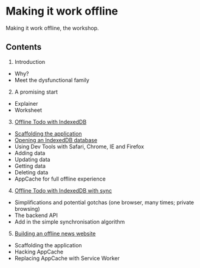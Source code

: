 Making it work offline
======================

Making it work offline, the workshop.

Contents
--------

1. Introduction
  - Why?
  - Meet the dysfunctional family
2. A promising start
  - Explainer
  - Worksheet
3. [Offline Todo with IndexedDB](03-offline-todo)
  - [Scaffolding the application](03-offline-todo/01-scaffolding)
  - [Opening an IndexedDB database](03-offline-todo/02-opening-a-database)
  - Using Dev Tools with Safari, Chrome, IE and Firefox
  - Adding data
  - Updating data
  - Getting data
  - Deleting data
  - AppCache for full offline experience
4. [Offline Todo with IndexedDB with sync](04-offline-todo-with-sync)
  - Simplifications and potential gotchas (one browser, many times; private browsing)
  - The backend API
  - Add in the simple synchronisation algorithm
5. [Building an offline news website](05-offline-news)
  - Scaffolding the application
  - Hacking AppCache
  - Replacing AppCache with Service Worker
